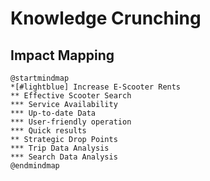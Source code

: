 # Knowledge Crunching

## Impact Mapping
```plantuml
@startmindmap
*[#lightblue] Increase E-Scooter Rents
** Effective Scooter Search
*** Service Availability
*** Up-to-date Data
*** User-friendly operation
*** Quick results
** Strategic Drop Points
*** Trip Data Analysis
*** Search Data Analysis
@endmindmap
```